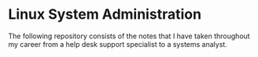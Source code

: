 # Linux System Administration

The following repository consists of the notes that I have taken throughout my career from a help desk support specialist to a systems analyst. 
